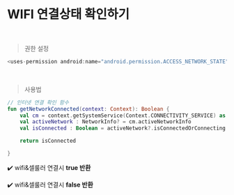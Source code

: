 # WIFI 연결상태 확인하기

<br>

> 권한 설정

~~~kotlin
<uses-permission android:name="android.permission.ACCESS_NETWORK_STATE"/>
~~~

<br>

> 사용법

~~~kotlin
// 인터넷 연결 확인 함수
fun getNetworkConnected(context: Context): Boolean {
    val cm = context.getSystemService(Context.CONNECTIVITY_SERVICE) as ConnectivityManager
    val activeNetwork : NetworkInfo? = cm.activeNetworkInfo
    val isConnected : Boolean = activeNetwork?.isConnectedOrConnecting == true

    return isConnected

}
~~~

✔️ wifi&셀룰러 연결시 **true 반환**

✔️ wifi&셀룰러 연결시 **false 반환**

